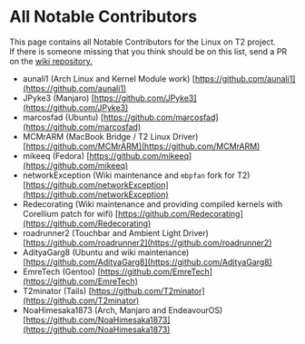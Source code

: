 # All Notable Contributors

This page contains all Notable Contributors for the Linux on T2 project. \
If there is someone missing that you think should be on this list, send a PR on the [wiki repository.](https://github.com/t2linux/wiki)

- aunali1 (Arch Linux and Kernel Module work) [https://github.com/aunali1](https://github.com/aunali1)
- JPyke3 (Manjaro) [https://github.com/JPyke3](https://github.com/JPyke3)
- marcosfad (Ubuntu) [https://github.com/marcosfad](https://github.com/marcosfad)
- MCMrARM (MacBook Bridge / T2 Linux Driver) [https://github.com/MCMrARM](https://github.com/MCMrARM)
- mikeeq (Fedora) [https://github.com/mikeeq](https://github.com/mikeeq)
- networkException (Wiki maintenance and `mbpfan` fork for T2) [https://github.com/networkException](https://github.com/networkException)
- Redecorating (Wiki maintenance and providing compiled kernels with Corellium patch for wifi) [https://github.com/Redecorating](https://github.com/Redecorating)
- roadrunner2 (Touchbar and Ambient Light Driver) [https://github.com/roadrunner2](https://github.com/roadrunner2)
- AdityaGarg8 (Ubuntu and wiki maintenance) [https://github.com/AdityaGarg8](https://github.com/AdityaGarg8)
- EmreTech (Gentoo) [https://github.com/EmreTech](https://github.com/EmreTech)
- T2minator (Tails) [https://github.com/T2minator](https://github.com/T2minator)
- NoaHimesaka1873 (Arch, Manjaro and EndeavourOS) [https://github.com/NoaHimesaka1873](https://github.com/NoaHimesaka1873)
